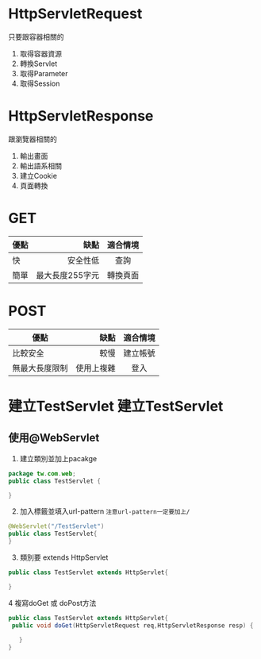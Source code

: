 # HttpServletRequest
只要跟容器相關的
1. 取得容器資源
2. 轉換Servlet
3. 取得Parameter
4. 取得Session
# HttpServletResponse
跟瀏覽器相關的
1. 輸出畫面
2. 輸出語系相關
3. 建立Cookie
4. 頁面轉換

# GET
| 優點        | 缺點   |  適合情境  |
| --------   | -----:  | :----:  |
| 快         | 安全性低   |  查詢  |
|  簡單      |  最大長度255字元   |  轉換頁面  |

# POST
| 優點        | 缺點   |   適合情境  |
| --------   | -----:     | :----:  |
| 比較安全     |      較慢    |  建立帳號 |
| 無最大長度限制  |  使用上複雜   |  登入  |


# 建立TestServlet 建立TestServlet
## 使用@WebServlet
1. 建立類別並加上pacakge
```java
package tw.com.web;
public class TestServlet {

}
````
2. 加入標籤並填入url-pattern
`注意url-pattern一定要加上/`
 ```java
 @WebServlet("/TestServlet")
public class TestServlet{
}
 ```
3. 類別要 extends HttpServlet
```java
public class TestServlet extends HttpServlet{

}
```
4 複寫doGet 或 doPost方法
```java
public class TestServlet extends HttpServlet{
 public void doGet(HttpServletRequest req,HttpServletResponse resp) {
	   
   }
}
```

